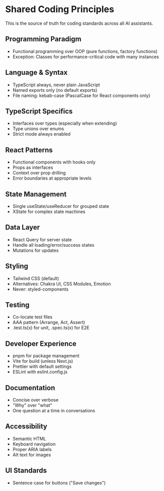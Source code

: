# Shared Coding Principles

This is the source of truth for coding standards across all AI assistants.

## Programming Paradigm
- Functional programming over OOP (pure functions, factory functions)
- Exception: Classes for performance-critical code with many instances

## Language & Syntax
- TypeScript always, never plain JavaScript
- Named exports only (no default exports)
- File naming: kebab-case (PascalCase for React components only)

## TypeScript Specifics
- Interfaces over types (especially when extending)
- Type unions over enums
- Strict mode always enabled

## React Patterns
- Functional components with hooks only
- Props as interfaces
- Context over prop drilling
- Error boundaries at appropriate levels

## State Management
- Single useState/useReducer for grouped state
- XState for complex state machines

## Data Layer
- React Query for server state
- Handle all loading/error/success states
- Mutations for updates

## Styling
- Tailwind CSS (default)
- Alternatives: Chakra UI, CSS Modules, Emotion
- Never: styled-components

## Testing
- Co-locate test files
- AAA pattern (Arrange, Act, Assert)
- .test.ts(x) for unit, .spec.ts(x) for E2E

## Developer Experience
- pnpm for package management
- Vite for build (unless Next.js)
- Prettier with default settings
- ESLint with eslint.config.js

## Documentation
- Concise over verbose
- "Why" over "what"
- One question at a time in conversations

## Accessibility
- Semantic HTML
- Keyboard navigation
- Proper ARIA labels
- Alt text for images

## UI Standards
- Sentence case for buttons ("Save changes")